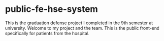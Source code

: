 # public-fe-hse-system
This is the graduation defense project I completed in the 9th semester at university. Welcome to my project and the team. This is the public front-end specifically for patients from the hospital.
